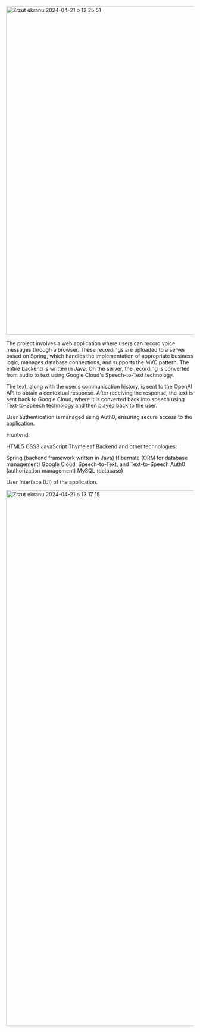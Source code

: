 <img width="884" alt="Zrzut ekranu 2024-04-21 o 12 25 51" src="https://github.com/Olaf2001T/VoiceBot/assets/126798783/f41f80a4-fd4b-4669-8661-082c07b805e1">

The project involves a web application where users can record voice messages through a browser. These recordings are uploaded to a server based on Spring, which handles the implementation of appropriate business logic, manages database connections, and supports the MVC pattern. The entire backend is written in Java. On the server, the recording is converted from audio to text using Google Cloud's Speech-to-Text technology.

The text, along with the user's communication history, is sent to the OpenAI API to obtain a contextual response. After receiving the response, the text is sent back to Google Cloud, where it is converted back into speech using Text-to-Speech technology and then played back to the user.

User authentication is managed using Auth0, ensuring secure access to the application.

Frontend:

HTML5
CSS3
JavaScript
Thymeleaf
Backend and other technologies:

Spring (backend framework written in Java)
Hibernate (ORM for database management)
Google Cloud, Speech-to-Text, and Text-to-Speech
Auth0 (authorization management)
MySQL (database)


User Interface (UI) of the application.

<img width="1440" alt="Zrzut ekranu 2024-04-21 o 13 17 15" src="https://github.com/Olaf2001T/VoiceBot/assets/126798783/fcce0009-6945-45b5-9bbf-31ffc41e892a">

